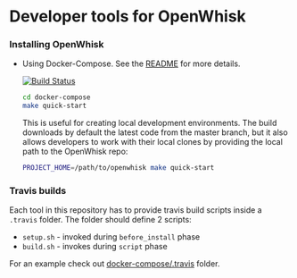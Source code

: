 Developer tools for OpenWhisk
=============================


### Installing OpenWhisk

* Using Docker-Compose. See the [README](docker-compose/README.md) for more details. 
 
  [![Build Status](https://travis-ci.org/openwhisk/openwhisk-devtools.svg?branch=master)](https://travis-ci.org/openwhisk/openwhisk-devtools)
  
  ```bash
  cd docker-compose
  make quick-start
  ```
  
  This is useful for creating local development environments. 
  The build downloads by default the latest code from the master branch, but it also allows developers to work with their local clones by providing the local path to the OpenWhisk repo:
      
  ```bash
  PROJECT_HOME=/path/to/openwhisk make quick-start
  ```    

### Travis builds

Each tool in this repository has to provide travis build scripts inside a `.travis` folder. 
The folder should define 2 scripts:
* `setup.sh` - invoked during `before_install` phase 
* `build.sh` - invokes during `script` phase 

For an example check out [docker-compose/.travis](docker-compose/.travis) folder.
